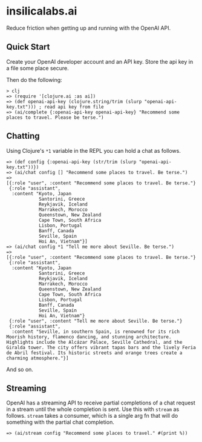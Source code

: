 # insilicalabs.ai

Reduce friction when getting up and running with the OpenAI API.

## Quick Start

Create your OpenAI developer account and an API key. Store the api key in a file some place secure.

Then do the following:

```
> clj
=> (require '[clojure.ai :as ai])
=> (def openai-api-key (clojure.string/trim (slurp "openai-api-key.txt"))) ; read api key from file
=> (ai/complete {:openai-api-key openai-api-key} "Recommend some places to travel. Please be terse.")
```

## Chatting

Using Clojure's `*1` variable in the REPL you can hold a chat as follows.

```
=> (def config {:openai-api-key (str/trim (slurp "openai-api-key.txt"))})
=> (ai/chat config [] "Recommend some places to travel. Be terse.")
=>
[{:role "user", :content "Recommend some places to travel. Be terse."}
 {:role "assistant",
  :content "Kyoto, Japan  
            Santorini, Greece  
            Reykjavik, Iceland  
            Marrakech, Morocco  
            Queenstown, New Zealand  
            Cape Town, South Africa  
            Lisbon, Portugal  
            Banff, Canada  
            Seville, Spain  
            Hoi An, Vietnam"}]
=> (ai/chat config *1 "Tell me more about Seville. Be terse.")
=>
[{:role "user", :content "Recommend some places to travel. Be terse."}
 {:role "assistant",
  :content "Kyoto, Japan  
            Santorini, Greece  
            Reykjavik, Iceland  
            Marrakech, Morocco  
            Queenstown, New Zealand  
            Cape Town, South Africa  
            Lisbon, Portugal  
            Banff, Canada  
            Seville, Spain  
            Hoi An, Vietnam"}
 {:role "user", :content "Tell me more about Seville. Be terse."}
 {:role "assistant",
  :content "Seville, in southern Spain, is renowned for its rich Moorish history, flamenco dancing, and stunning architecture. Highlights include the Alcázar Palace, Seville Cathedral, and the Giralda tower. The city offers vibrant tapas bars and the lively Feria de Abril festival. Its historic streets and orange trees create a charming atmosphere."}]
```

And so on.

## Streaming

OpenAI has a streaming API to receive partial completions of a chat request in a stream until the whole completion is
sent. Use this with `stream` as follows. `stream` takes a consumer, which is a single arg fn that will
do something with the partial chat completion.

```
=> (ai/stream config "Recommend some places to travel." #(print %))
```